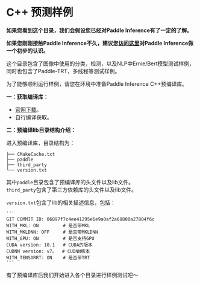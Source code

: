# C++ 预测样例

**如果您看到这个目录，我们会假设您已经对Paddle Inference有了一定的了解。**

**如果您刚刚接触Paddle Inference不久，建议您[访问这里](https://paddle-inference.readthedocs.io/en/latest/#)对Paddle Inference做一个初步的认识。**

这个目录包含了图像中使用的分类，检测，以及NLP中Ernie/Bert模型测试样例，同时也包含了Paddle-TRT，多线程等测试样例。

为了能够顺利运行样例，请您在环境中准备Paddle Inference C++预编译库。

**一：获取编译库：**

- [官网下载](https://www.paddlepaddle.org.cn/documentation/docs/zh/advanced_guide/inference_deployment/inference/build_and_install_lib_cn.html)。
- 自行编译获取。

**二：预编译lib目录结构介绍：**

进入预编译库，目录结构为：

```
├── CMakeCache.txt
├── paddle
├── third_party
└── version.txt
```

其中`paddle`目录包含了预编译库的头文件以及lib文件。  
`third_party`包含了第三方依赖库的头文件以及lib文件。

`version.txt`包含了lib的相关描述信息，包括：

	```
	GIT COMMIT ID: 06897f7c4ee41295e6e9a0af2a68800a27804f6c
	WITH_MKL: ON         # 是否带MKL
	WITH_MKLDNN: OFF     # 是否带MKLDNN
	WITH_GPU: ON         # 是否支持GPU
	CUDA version: 10.1   # CUDA的版本
	CUDNN version: v7。  # CUDNN版本
	WITH_TENSORRT: ON    # 是否带TRT
	```


有了预编译库后我们开始进入各个目录进行样例测试吧～
